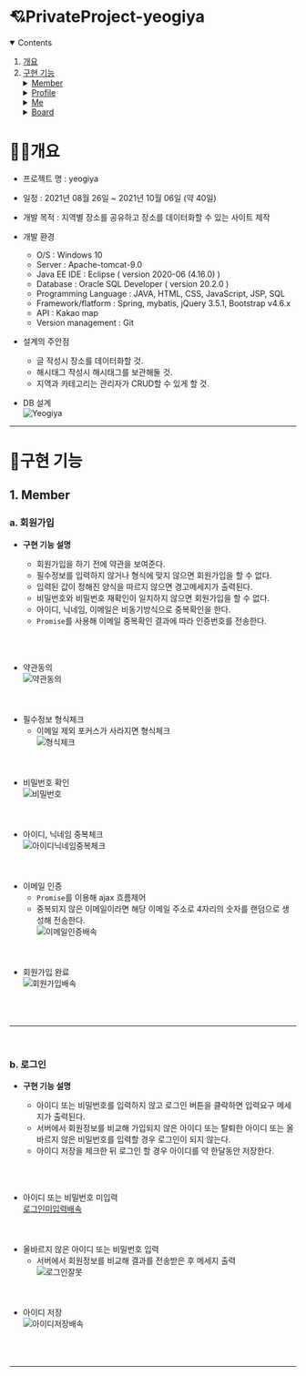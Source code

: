 # 💘PrivateProject-yeogiya
<details open="open">
  <summary>Contents</summary>
  <ol>
    <li>
      <a href="#개요">개요</a>
    </li>
    <li><a href="#구현-기능">구현 기능</a>
        <details><summary><a href="#1-member">Member</a></summary>
           <ul>
            <li><a href="#join">회원가입</a></li>
            <li><a href="#login">로그인</a></li>
            <li><a href="#idFind">아이디 찾기</a></li>
            <li><a href="#pwFind">비밀번호 찾기</a></li>
          </ul>
         </details>
        <details><summary><a href="#1-member">Profile</a></summary>
          <ul>
            <li><a href="#">프로필 조회</a></li>
            <li><a href="#">글, 댓글, 북마크삭제</a></li>
            <li><a href="#">프로필 변경</a></li>
          </ul>
         </details>
       <details><summary><a href="#Me">Me</a></summary>
          <ul>
            <li><a href="#">회원정보 조회</a></li>
            <li><a href="#">회원정보 변경</a></li>
            <li><a href="#">이메일 변경</a></li>
            <li><a href="#">비밀번호 변경</a></li>
            <li><a href="#">회원 탈퇴</a></li>
          </ul>
         </details>
        <details><summary><a href="#Board">Board</a></summary>
          <ul>
            <li><a href="#">메인</a></li>
            <li><a href="#">글목록 조회</a></li>
            <li><a href="#">상세조회</a></li>
            <li><a href="#">글작성</a></li>
            <li><a href="#">글수정</a></li>
            <li><a href="#">글삭제</a></li>
            <li><a href="#">댓글</a></li>
            <li><a href="#">북마크, 좋아요</a></li>
          </ul>
         </details>
    </li>
  </ol>
</details>

# 👩‍💻개요

* 프로젝트 명 : yeogiya

* 일정 : 2021년 08월 26일 ~ 2021년 10월 06일 (약 40일)

* 개발 목적 : 지역별 장소를 공유하고 장소를 데이터화할 수 있는 사이트 제작

* 개발 환경
  - O/S : Windows 10
  - Server : Apache-tomcat-9.0
  - Java EE IDE : Eclipse ( version 2020-06 (4.16.0) )
  - Database : Oracle SQL Developer ( version 20.2.0 )
  - Programming Language : JAVA, HTML, CSS, JavaScript, JSP, SQL
  - Framework/flatform : Spring, mybatis, jQuery 3.5.1, Bootstrap v4.6.x
  - API : Kakao map
  - Version management : Git

* 설계의 주안점
  - 글 작성시 장소를 데이터화할 것.
  - 해시태그 작성시 해시태그를 보관해둘 것.
  - 지역과 카테고리는 관리자가 CRUD할 수 있게 할 것.

* DB 설계<br>
![Yeogiya](https://user-images.githubusercontent.com/85017704/136155526-69773015-6bf4-4219-953c-d6fe54b9c012.png)

------------

# 📝구현 기능

## 1. Member

<h3 id="join"> a. 회원가입</h2>

* **구현 기능 설명** 

  - 회원가입을 하기 전에 약관을 보여준다.
  - 필수정보를 입력하지 않거나 형식에 맞지 않으면 회원가입을 할 수 없다.
  - 입력된 값이 정해진 양식을 따르지 않으면 경고메세지가 출력된다.
  - 비밀번호와 비밀번호 재확인이 일치하지 않으면 회원가입을 할 수 없다. 
  - 아이디, 닉네임, 이메일은 비동기방식으로 중복확인을 한다.
  - `Promise`를 사용해 이메일 중복확인 결과에 따라 인증번호를 전송한다.

<br><br>
- 약관동의 <br> ![약관동의](https://user-images.githubusercontent.com/85017704/136322429-c37e0444-e0d0-4472-90fa-0e464b4b0999.gif) <br><br><br><br>
- 필수정보 형식체크
  - 이메일 제외 포커스가 사라지면 형식체크<br>![형식체크](https://user-images.githubusercontent.com/85017704/136324152-b5ba60fd-9ad9-447f-85c2-527df584aa5b.gif) <br><br><br><br>
- 비밀번호 확인<br>![비밀번호](https://user-images.githubusercontent.com/85017704/136324872-61bb7a83-0b3a-4604-a4c2-190ed6053d8b.gif) <br><br><br><br>
- 아이디, 닉네임 중복체크<br>![아이디닉네임중복체크](https://user-images.githubusercontent.com/85017704/136326137-00e35863-f58e-49ab-a9e3-72a5fe7ef77c.gif) <br><br><br><br>
- 이메일 인증
  - `Promise`를 이용해 ajax 흐름제어
  - 중복되지 않은 이메일이라면 해당 이메일 주소로 4자리의 숫자를 랜덤으로 생성해 전송한다.<br>![이메일인증배속](https://user-images.githubusercontent.com/85017704/136329692-879428d8-5c5a-4149-9b11-1c1e5a0ad32a.gif) <br><br><br><br>
- 회원가입 완료<br>![회원가입배속](https://user-images.githubusercontent.com/85017704/136639272-1f9985e6-0cf6-47e2-a6cb-1f5fe3c08c19.gif) <br><br><br><br>
 
------------
<br>

<h3 id="login"> b. 로그인</h2>

* **구현 기능 설명** 

  - 아이디 또는 비밀번호를 입력하지 않고 로그인 버튼을 클락하면 입력요구 메세지가 출력된다. 
  - 서버에서 회원정보를 비교해 가입되지 않은 아이디 또는 탈퇴한 아이디 또는 올바르지 않은 비밀번호를 입력할 경우 로그인이 되지 않는다.
  - 아이디 저장을 체크한 뒤 로그인 할 경우 아이디를 약 한달동안 저장한다.

<br><br>
- 아이디 또는 비밀번호 미입력 <br> [로그인미입력배속](https://user-images.githubusercontent.com/85017704/136640542-4b28b506-a7a1-46f5-b2be-8fb46c1d48dc.gif) <br><br><br><br>
- 올바르지 않은 아이디 또는 비밀번호 입력
  - 서버에서 회원정보를 비교해 결과를 전송받은 후 메세지 출력<br> ![로그인잘못](https://user-images.githubusercontent.com/85017704/136641028-1f7f88fa-ef27-4713-8397-083028ff9a46.gif)
 <br><br><br><br>
- 아이디 저장<br>![아이디저장배속](https://user-images.githubusercontent.com/85017704/136641542-dc31502f-f673-4ca3-8e7e-537a1491a0d1.gif) <br><br><br><br>

------------
<br>

